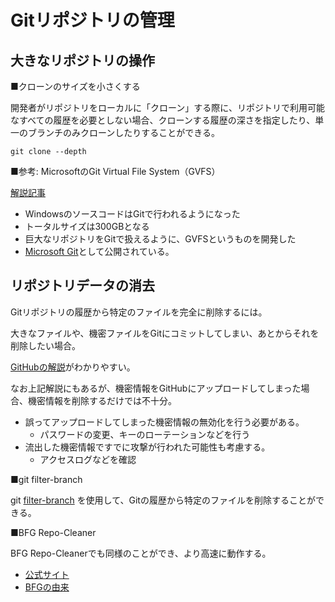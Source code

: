 
# Gitリポジトリの管理

## 大きなリポジトリの操作

■クローンのサイズを小さくする

開発者がリポジトリをローカルに「クローン」する際に、リポジトリで利用可能なすべての履歴を必要としない場合、クローンする履歴の深さを指定したり、単一のブランチのみクローンしたりすることができる。

```
git clone --depth
```

■参考: MicrosoftのGit Virtual File System（GVFS）

[解説記事](https://jp.techcrunch.com/2017/05/25/20170524microsoft-now-uses-git-and-gvfs-to-develop-windows/)

- WindowsのソースコードはGitで行われるようになった
- トータルサイズは300GBとなる
- 巨大なリポジトリをGitで扱えるように、GVFSというものを開発した
- [Microsoft Git](https://github.com/Microsoft/git)として公開されている。

## リポジトリデータの消去

Gitリポジトリの履歴から特定のファイルを完全に削除するには。

大きなファイルや、機密ファイルをGitにコミットしてしまい、あとからそれを削除したい場合。

[GitHubの解説](https://docs.github.com/ja/github/authenticating-to-github/keeping-your-account-and-data-secure/removing-sensitive-data-from-a-repository)がわかりやすい。

なお上記解説にもあるが、機密情報をGitHubにアップロードしてしまった場合、機密情報を削除するだけでは不十分。

- 誤ってアップロードしてしまった機密情報の無効化を行う必要がある。
  - パスワードの変更、キーのローテーションなどを行う
- 流出した機密情報ですでに攻撃が行われた可能性も考慮する。
  - アクセスログなどを確認

■git filter-branch

git [filter-branch](https://www.google.com/search?q=filter-branch) を使用して、Gitの履歴から特定のファイルを削除することができる。

■BFG Repo-Cleaner

BFG Repo-Cleanerでも同様のことができ、より高速に動作する。

- [公式サイト](https://rtyley.github.io/bfg-repo-cleaner/)
- [BFGの由来](https://github.com/rtyley/bfg-repo-cleaner/issues/348)
